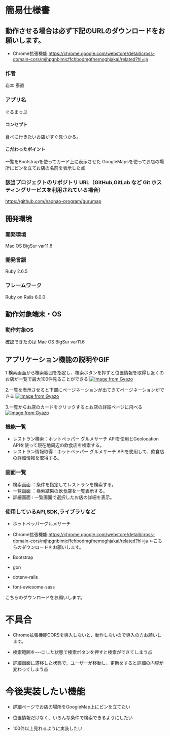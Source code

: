 # 簡易仕様書
## 動作させる場合は必ず下記のURLのダウンロードをお願いします。
- Chrome拡張機能:https://chrome.google.com/webstore/detail/cross-domain-cors/mjhpgnbimicffchbodmgfnemoghjakai/related?hl=ja

### 作者
岩本 泰直
### アプリ名
ぐるまっぷ

#### コンセプト
食べに行きたいお店がすぐ見つかる。

#### こだわったポイント
一覧をBootstrapを使ってカード上に表示させた
GoogleMapsを使ってお店の場所にピンを立てお店の名前を表示した点
### 該当プロジェクトのリポジトリ URL（GitHub,GitLab など Git ホスティングサービスを利用されている場合）
https://github.com/naonao-program/gurumap

## 開発環境
### 開発環境
Mac OS BigSur var11.6


### 開発言語
Ruby 2.6.5

### フレームワーク
Ruby on Rails 6.0.0


## 動作対象端末・OS
### 動作対象OS
確認できたのは
Mac OS BigSur var11.6

## アプリケーション機能の説明やGIF
1.検索画面から検索範囲を指定し、検索ボタンを押すと位置情報を取得し近くのお店が一覧で最大100件見ることができる
[![Image from Gyazo](https://i.gyazo.com/22174a3f3b1891e3ec7c73c2586813cd.gif)](https://gyazo.com/22174a3f3b1891e3ec7c73c2586813cd)

2.一覧を表示させると下部にページネーションが出てきてページネーションができる
[![Image from Gyazo](https://i.gyazo.com/e9155fef0fbdc6693b8f8244ac621f20.gif)](https://gyazo.com/e9155fef0fbdc6693b8f8244ac621f20)

3.一覧からお店のカードをクリックするとお店の詳細ページに飛べる
[![Image from Gyazo](https://i.gyazo.com/3fc5fe96c8b76f5aeda83b35ab96ade7.gif)](https://gyazo.com/3fc5fe96c8b76f5aeda83b35ab96ade7)

### 機能一覧
- レストラン検索：ホットペッパー グルメサーチ APIを使用とGeolocation APIを使って現在地周辺の飲食店を検索する。
- レストラン情報取得：ホットペッパー グルメサーチ APIを使用して、飲食店の詳細情報を取得する。

### 画面一覧
- 検索画面 ：条件を指定してレストランを検索する。
- 一覧画面 ：検索結果の飲食店を一覧表示する。
- 詳細画面 : 一覧画面で選択したお店の詳細を表示。

### 使用しているAPI,SDK,ライブラリなど
- ホットペッパーグルメサーチ

- Chrome拡張機能:https://chrome.google.com/webstore/detail/cross-domain-cors/mjhpgnbimicffchbodmgfnemoghjakai/related?hl=ja ←こちらのダウンロードをお願いします。

- Bootstrap
- gon
- dotenv-rails
- font-awesome-sass


こちらのダウンロードをお願いします。

# 不具合
- Chrome拡張機能CORSを導入しないと、動作しないので導入の方お願いします。

- 検索範囲を---にした状態で検索ボタンを押すと検索ができてしまう点

- 詳細画面に遷移した状態で、ユーザーが移動し、更新をすると詳細の内容が変わってしまう点
# 今後実装したい機能

- 詳細ページでお店の場所をGoogleMap上にピンを立てたい

- 位置情報だけなく、いろんな条件で検索できるようにしたい

- 100件以上見れるように実装したい